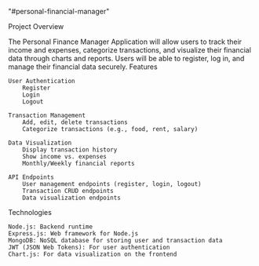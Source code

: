 "#personal-financial-manager" 

Project Overview

The Personal Finance Manager Application will allow users to track their income and expenses, categorize transactions, and visualize their financial data through charts and reports. Users will be able to register, log in, and manage their financial data securely.
Features

    User Authentication
        Register
        Login
        Logout

    Transaction Management
        Add, edit, delete transactions
        Categorize transactions (e.g., food, rent, salary)

    Data Visualization
        Display transaction history
        Show income vs. expenses
        Monthly/Weekly financial reports

    API Endpoints
        User management endpoints (register, login, logout)
        Transaction CRUD endpoints
        Data visualization endpoints

Technologies

    Node.js: Backend runtime
    Express.js: Web framework for Node.js
    MongoDB: NoSQL database for storing user and transaction data
    JWT (JSON Web Tokens): For user authentication
    Chart.js: For data visualization on the frontend